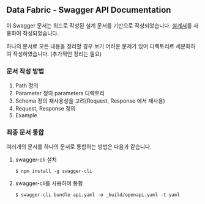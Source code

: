## Data Fabric - Swagger API Documentation 

이 Swagger 문서는 워드로 작성된 설계 문서를 기반으로 작성되었습니다.
[설계서](https://mobigen0321-my.sharepoint.com/:w:/g/personal/jblim_mobigen0321_onmicrosoft_com/EQNuFj-110tGrsLMzK-CEIoB1wgtIoMgi0cF3G95h2BtmA?e=Cbk7VY)를 사용하여 작성되었습니다.

하나의 문서로 모든 내용을 정리할 경우 보기 어려운 문제가 있어 디렉토리르 세분화하여 작성하였습니다. (추가적인 정리는 필요)  

### 문서 작성 방법
1. Path 정의
2. Parameter 정의
    parameters 디렉토리 
3. Schema 정의
    재사용성을 고려(Request, Response 에서 재사용)
4. Request, Response 정의
5. Example 

### 최종 문서 통합
여러개의 문서를 하나의 문서로 통합하는 방법은 다음과 같습니다.
1. swagger-cli 설치
    ```
    $ npm install -g swagger-cli
    ```
2. swagger-cli를 사용하여 통합
    ```
    $ swagger-cli bundle api.yaml -o _build/openapi.yaml -t yaml
    ``` 